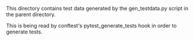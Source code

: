 This directory contains test data generated by the gen_testdata.py script in the
parent directory.

This is being read by conftest's pytest_generate_tests hook in order to generate
tests.
